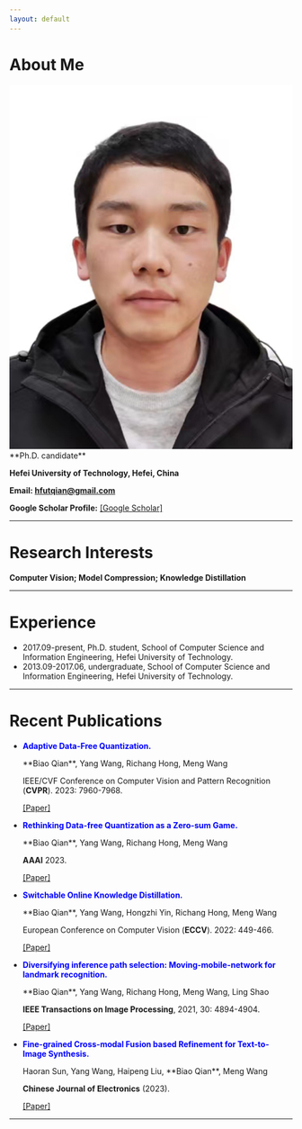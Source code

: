 ```yaml
---
layout: default
---
```


# About Me

<img class="profile-picture" src="biaoqian.jpg">
**Ph.D. candidate**

**Hefei University of Technology, Hefei, China**

**Email: hfutqian@gmail.com**

**Google Scholar Profile:** [\[Google Scholar\]](https://scholar.google.com/citations?user=hSaWNR0AAAAJ)

---

# Research Interests
**Computer Vision;  Model Compression;  Knowledge Distillation**

---


# Experience
+ 2017.09-present, Ph.D. student, School of Computer Science and Information Engineering, Hefei University of Technology.
+ 2013.09-2017.06, undergraduate, School of Computer Science and Information Engineering, Hefei University of Technology.

---

# Recent Publications
+ <p style="color: #0000FF;"><b>Adaptive Data-Free Quantization.</b></p> 
  **Biao Qian**, Yang Wang, Richang Hong, Meng Wang
  
  IEEE/CVF Conference on Computer Vision and Pattern Recognition (**CVPR**). 2023: 7960-7968.

  [\[Paper\]](https://openaccess.thecvf.com/content/CVPR2023/papers/Qian_Adaptive_Data-Free_Quantization_CVPR_2023_paper.pdf)


+ <p style="color: #0000FF;"><b>Rethinking Data-free Quantization as a Zero-sum Game.</b></p> 
  **Biao Qian**, Yang Wang, Richang Hong, Meng Wang

  **AAAI** 2023.

  [\[Paper\]](https://arxiv.org/pdf/2302.09572.pdf)


+ <p style="color: #0000FF;"><b>Switchable Online Knowledge Distillation.</b></p> 
  **Biao Qian**, Yang Wang, Hongzhi Yin, Richang Hong, Meng Wang

  European Conference on Computer Vision (**ECCV**). 2022: 449-466.

  [\[Paper\]](https://link.springer.com/chapter/10.1007/978-3-031-20083-0_27)


+ <p style="color: #0000FF;"><b>Diversifying inference path selection: Moving-mobile-network for landmark recognition.</b></p> 
  **Biao Qian**, Yang Wang, Richang Hong, Meng Wang, Ling Shao

  **IEEE Transactions on Image Processing**, 2021, 30: 4894-4904.

  [\[Paper\]](https://ieeexplore.ieee.org/stamp/stamp.jsp?tp=&arnumber=9423528)


+ <p style="color: #0000FF;"><b>Fine-grained Cross-modal Fusion based Refinement for Text-to-Image Synthesis.</b></p> 
  Haoran Sun, Yang Wang, Haipeng Liu, **Biao Qian**, Meng Wang

  **Chinese Journal of Electronics** (2023).

  [\[Paper\]](https://arxiv.org/pdf/2302.08706.pdf)

---

